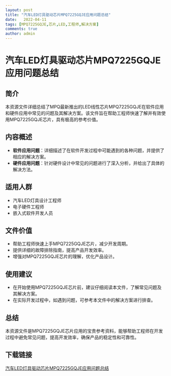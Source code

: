 ```yaml
---
layout: post
title: "汽车LED灯具驱动芯片MPQ7225GQJE应用问题总结"
date:   2022-04-11
tags: [MPQ7225GQJE,芯片,LED,工程师,解决方案]
comments: true
author: admin
---
```

# 汽车LED灯具驱动芯片MPQ7225GQJE应用问题总结

## 简介
本资源文件详细总结了MPQ最新推出的LED线性芯片MPQ7225GQJE在软件应用和硬件应用中常见的问题及其解决方案。该文件旨在帮助工程师快速了解并有效使用MPQ7225GQJE芯片，具有极高的参考价值。

## 内容概述
- **软件应用问题**：详细描述了在软件开发过程中可能遇到的各种问题，并提供了相应的解决方案。
- **硬件应用问题**：针对硬件设计中常见的问题进行了深入分析，并给出了具体的解决方法。

## 适用人群
- 汽车LED灯具设计工程师
- 电子硬件工程师
- 嵌入式软件开发人员

## 文件价值
- 帮助工程师快速上手MPQ7225GQJE芯片，减少开发周期。
- 提供详细的故障排除指南，提高产品开发效率。
- 增强对MPQ7225GQJE芯片的理解，优化产品设计。

## 使用建议
- 在开始使用MPQ7225GQJE芯片前，建议仔细阅读本文件，了解常见问题及其解决方案。
- 在实际开发过程中，如遇到问题，可参考本文件中的解决方案进行排查。

## 总结
本资源文件是MPQ7225GQJE芯片应用的宝贵参考资料，能够帮助工程师在开发过程中避免常见问题，提高开发效率，确保产品的稳定性和可靠性。

## 下载链接

[汽车LED灯具驱动芯片MPQ7225GQJE应用问题总结](https://pan.quark.cn/s/0f2f542b8840)